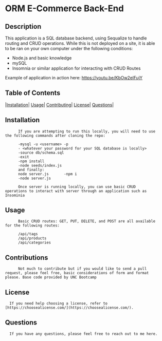 # ORM E-Commerce Back-End

## Description
  This application is a SQL database backend, using Sequalize to handle routing and CRUD operations.  While this is not deployed on a site, it is able to be ran on your own computer under the following conditions:

  - Node.js and basic knowledge
  - mySQL
  - Insomnia or similar application for interacting with CRUD Routes

  Example of application in action here:
    https://youtu.be/KbOw2eIFujY

## Table of Contents
  |[Installation](#installation)|
  [Usage](#usage)|
  [Contributing](#contributions)|
  [License](#license)|
  [Questions](#questions)|
  ## Installation
          If you are attempting to run this locally, you will need to use the following commands after cloning the repo:

          -mysql -u <username> -p
          - <whatever your password for your SQL database is locally>
          -source db/schema.sql
          -exit
          -npm install
          -node seeds/index.js
          and finally:
          node server.js       -npm i
          -node server.js

          Once server is running locally, you can use basic CRUD operations to interact with server through an application such as Insominia
  ## Usage
          Basic CRUD routes: GET, PUT, DELETE, and POST are all available for the following routes:

          /api/tags
          /api/products
          /api/categories
  ## Contributions
          Not much to contribute but if you would like to send a pull request, please feel free, basic considerations of form and format please. Base code provided by UNC Bootcamp
  ## License


      If you need help choosing a license, refer to [https://choosealicense.com/](https://choosealicense.com/).
  

  ## Questions
      If you have any questions, please feel free to reach out to me here.